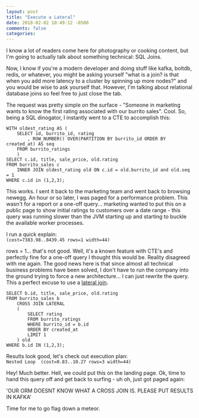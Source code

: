 ```yaml
---
layout: post
title: "Execute a Lateral"
date: 2018-02-02 10:49:12 -0500
comments: false
categories:
---
```


I know a lot of readers come here for photography or cooking content, but I'm going to actually talk about something technical: SQL Joins.  
  
Now, I know if you're a modern developer and doing stuff like kafka, boltdb, redis, or whatever, you might be asking yourself "what is a join? is that when you add more latency to a cluster by spinning up more nodes?" and you would be wise to ask yourself that. However, I'm talking about relational database joins so feel free to just close the tab.

The request was pretty simple on the surface - "Someone in marketing wants to know the first rating associated with our burrito sales". Cool. So, being a SQL dinogator, I instantly went to a CTE to accomplish this:
```
WITH oldest_rating AS (
    SELECT id, burrito_id, rating
        , ROW_NUMBER() OVER(PARTITION BY burrito_id ORDER BY created_at) AS seq
    FROM burrito_ratings
    ) 
SELECT c.id, title, sale_price, old.rating
FROM burrito_sales c
    INNER JOIN oldest_rating old ON c.id = old.burrito_id and old.seq = 1
WHERE c.id in (1,2,3);
```

This works. I sent it back to the marketing team and went back to browsing newegg. An hour or so later, I was paged for a performance problem. This wasn't for a report or a one-off query... marketing wanted to put this on a public page to show initial ratings to customers over a date range - this query was running slower than the JVM starting up and starting to buckle the available worker processes. 

I run a quick explain:  
`(cost=7383.98..8439.45 rows=1 width=44)`

rows = 1... that's not good. Well, it's a known feature with CTE's and perfectly fine for a one-off query I thought this would be. Reality disagreed with me again. The good news here is that since almost all technical business problems have been solved, I don't have to run the company into the ground trying to force a new architecture... I can just rewrite the query. This a perfect excuse to use a [lateral join](https://www.postgresql.org/docs/current/static/queries-table-expressions.html).
```
SELECT b.id, title, sale_price, old.rating
FROM burrito_sales b
	CROSS JOIN LATERAL 
	(
		SELECT rating 
		FROM burrito_ratings
		WHERE burrito_id = b.id
		ORDER BY created_at
		LIMIT 1
	) old
WHERE b.id IN (1,2,3);
```
Results look good, let's check out execution plan:  
`Nested Loop  (cost=0.83..10.27 rows=3 width=44)`  

Hey! Much better. Hell, we could put this on the landing page. Ok, time to hand this query off and get back to surfing - uh oh, just got paged again:  

'OUR ORM DOESNT KNOW WHAT A CROSS JOIN IS. PLEASE PUT RESULTS IN KAFKA'  
  
Time for me to go flag down a meteor.